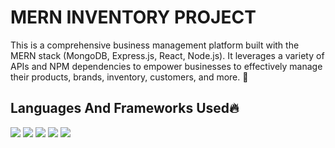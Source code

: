 ## <h1>MERN INVENTORY PROJECT</h1>

<p>This is a comprehensive business management platform built with the MERN stack (MongoDB, Express.js, React, Node.js). It leverages a variety of APIs and NPM dependencies to empower businesses to effectively manage their products, brands, inventory, customers, and more. 🚀</p>

## Languages And Frameworks Used🔥

<img src="https://img.shields.io/badge/-MongoDB-4DB33D?style=flat&logo=mongodb&logoColor=FFFFFF"> <img src="https://img.shields.io/badge/-Express.js-787878?style=flat">
<img src="https://img.shields.io/badge/-Node.js-3C873A?style=flat&logo=Node.js&logoColor=white">
<img src="http://img.shields.io/badge/-NPM-red?style=flat&logo=NPM&logoColor=white">
<img src="https://img.shields.io/badge/-JavaScript-eed718?style=flat&logo=javascript&logoColor=ffffff">
